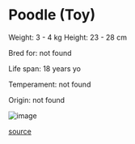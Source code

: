 # Poodle (Toy)

Weight: 3 - 4 kg
Height: 23 - 28 cm

Bred for: not found 

Life span: 18 years yo

Temperament: not found

Origin: not found

![image](https://cdn2.thedogapi.com/images/rJFJVxc4m_1280.jpg)

[source](https://api.thedogapi.com/v1/breeds/197)
